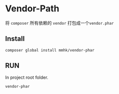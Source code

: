 # Vendor-Path

将 `composer` 所有依赖的 `vendor` 打包成一个`vendor.phar`


## Install

```bash
composer global install mmhk/vendor-phar
```

## RUN
In project root folder.

```bash
vendor-phar
```